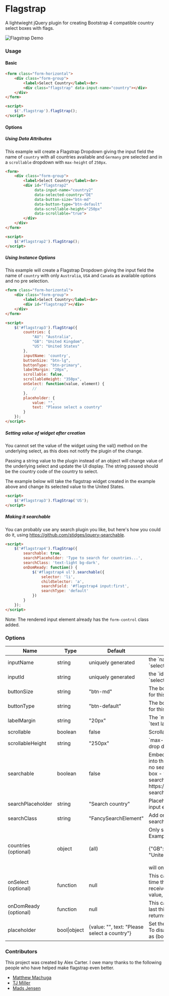 # Flagstrap

A lightwieght jQuery plugin for creating Bootstrap 4 compatible country select boxes with flags.

![Flagstrap Demo](http://blazeworx.com/flagstrap.gif)

### Usage

#### Basic

```html
<form class="form-horizontal">
	<div class="form-group">
        <label>Select Country</label><br>
        <div class="flagstrap" data-input-name="country"></div>
    </div>
</form>
```

```html
<script>
    $('.flagstrap').flagStrap();
</script>
```

#### Options

##### Using Data Attributes
This example will create a Flagstrap Dropdown giving the input field the name of `country` with all countries available and `Germany` pre selected and in a `scrollable` dropdown with `max-height` of `250px`.

```html
<form>
    <div class="form-group">
        <label>Select Country</label><br>
        <div id="flagstrap2"
             data-input-name="country2"
             data-selected-country="DE"
             data-button-size="btn-md"
             data-button-type="btn-default"
             data-scrollable-height="250px"
             data-scrollable="true">
        </div>
    </div>
</form>
```

```html
<script>
    $('#flagstrap2').flagStrap();
</script>
```

##### Using Instance Options
This example will create a Flagstrap Dropdown giving the input field the name of `country` with only `Australia`, `USA` and `Canada` as available options and no pre selection.

```html
<form class="form-horizontal">
    <div class="form-group">
        <label>Select Country</label><br>
        <div id="flagstrap3"></div>
    </div>
</form>
```

```html
<script>
    $('#flagstrap3').flagStrap({
        countries: {
            "AU": "Australia",
            "GB": "United Kingdom",
            "US": "United States"
        },
        inputName: 'country',
        buttonSize: "btn-lg",
        buttonType: "btn-primary",
        labelMargin: "20px",
        scrollable: false,
        scrollableHeight: "350px",
        onSelect: function(value, element) {
            //
        },
        placeholder: {
            value: "",
            text: "Please select a country"
        }
    });
</script>
```

##### Setting value of widget after creation
You cannot set the value of the widget using the val() method on the underlying select, as this does not notify the plugin of the change.

Passing a string value to the plugin instead of an object will change value of the underlying select and update the UI display. The string passed should be the country code of the country to select.

The example below will take the flagstrap widget created in the example above and change its selected value to the United States.

```html
<script>
    $('#flagstrap3').flagStrap('US');
</script>
```

##### Making it searchable

You can probably use any search plugin you like, but here's how you could do it, using https://github.com/stidges/jquery-searchable.

```html
<script>
    $('#flagstrap4').flagStrap({
        searchable: true,
        searchPlaceholder: 'Type to search for countries...',
        searchClass: 'text-light bg-dark',
        onDomReady: function() {
            $('#flagstrap4 ul').searchable({
                selector: 'li',
                childSelector: 'a',
                searchField: '#flagstrap4 input:first',
                searchType: 'default'
            })
        }
    });
</script>
```
Note: The rendered input element already has the ```form-control``` class added.


### Options
<table class="table table-bordered table-striped">
    <thead>
    <tr>
        <th style="width: 100px;">Name</th>
        <th style="width: 100px;">Type</th>
        <th style="width: 100px;">Default</th>
        <th>Description</th>
    </tr>
    </thead>
    <tbody>
    <tr>
        <td>inputName</td>
        <td>string</td>
        <td>uniquely generated</td>
        <td>the `name` attribute for the actual `select` input</td>
    </tr>
    <tr>
        <td>inputId</td>
        <td>string</td>
        <td>uniquely generated</td>
        <td>the `id` attribute for the actual `select` input</td>
    </tr>
    <tr>
        <td>buttonSize</td>
        <td>string</td>
        <td>"btn-md"</td>
        <td>The bootstrap button size `class` for this drop down</td>
    </tr>
    <tr>
        <td>buttonType</td>
        <td>string</td>
        <td>"btn-default"</td>
        <td>The bootstrap button type `class` for this drop down</td>
    </tr>
    <tr>
        <td>labelMargin</td>
        <td>string</td>
        <td>"20px"</td>
        <td>The `margin` between `flag` and `text label`</td>
    </tr>
    <tr>
        <td>scrollable</td>
        <td>boolean</td>
        <td>false</td>
        <td>Scrollable or full height drop down</td>
    </tr>
    <tr>
        <td>scrollableHeight</td>
        <td>string</td>
        <td>"250px"</td>
        <td>`max-height` for the scrollable drop down</td>
    </tr>
    <tr>
        <td>searchable</td>
        <td>boolean</td>
        <td>false</td>
        <td>Embed an search input element into the button. This element has no search functionality out of the box - you'd have to use an actual search plugin like https://github.com/stidges/jquery-searchable</td>
    </tr>
    <tr>
        <td>searchPlaceholder</td>
        <td>string</td>
        <td>"Search country"</td>
        <td>Placeholder text in the search input element.</td>
    </tr>
    <tr>
        <td>searchClass</td>
        <td>string</td>
        <td>"FancySearchElement"</td>
        <td>Add one or more classes to the search input element.</td>
    </tr>
    <tr>
        <td>countries (optional)</td>
        <td>object</td>
        <td>(all)</td>
        <td>Only show specific countries<br>Example:<br><br>{"GB": "United Kingdom", "US": "United States"}<br><br>will only show the USA and UK.</td>
    </tr>
    <tr>
        <td>onSelect (optional)</td>
        <td>function</td>
        <td>null</td>
        <td>This callback gets called each time the select is changed. It receives two parameters, the new value, and the select element.</td>
    </tr>
    <tr>
        <td>onDomReady (optional)</td>
        <td>function</td>
        <td>null</td>
        <td>This callback gets called as the last thing, before the plugin returns.</td>
    </tr>
    <tr>
        <td>placeholder</td>
        <td>bool|object</td>
        <td>{value: "", text: "Please select a country"}</td>
        <td>Set the placeholder value and text. To disable the placeholder define as (boolean) false.</td>
    </tr>
    </tbody>
</table>

### Contributors

This project was created by Alex Carter. I owe many thanks to the following people who have helped make flagstrap even better.

* [Matthew Machuga](https://github.com/machuga)
* [TJ Miller](https://github.com/sixlive)
* [Mads Jensen](https://github.com/sjoller)
